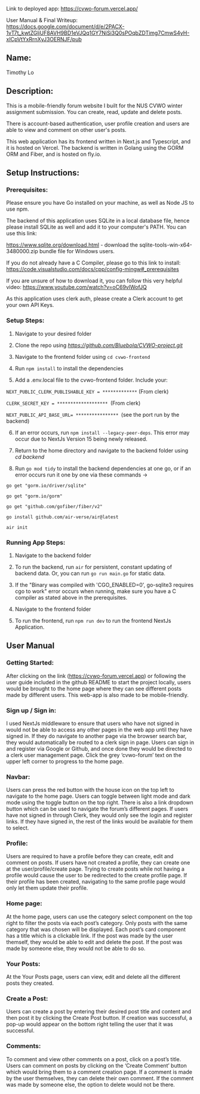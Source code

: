 Link to deployed app: https://cvwo-forum.vercel.app/


User Manual & Final Writeup: https://docs.google.com/document/d/e/2PACX-1vT7t_kwtZGljUF8AVH9BD1eVJQq1GY7NiSi3Q0sPOqbZDTimg7CmwS4yH-xICpVtYxRrnXyJ3OERNJF/pub


## **Name:** 
Timothy Lo



## **Description:**

This is a mobile-friendly forum website I built for the NUS CVWO winter assignment submission. You can create, read, update and delete posts. 

There is account-based authentication, user profile creation and users are able to view and comment on other user's posts. 

This web application has its frontend written in Next.js and Typescript, and it is hosted on Vercel. The backend is written in Golang using the GORM ORM and Fiber, and is hosted on fly.io. 



## **Setup Instructions:**

### Prerequisites:

Please ensure you have Go installed on your machine, as well as Node JS to use npm. 

The backend of this application uses SQLite in a local database file, hence please install SQLite as well and add it to your computer's PATH. You can use this link:

https://www.sqlite.org/download.html - download the sqlite-tools-win-x64-3480000.zip bundle file for Windows users.

If you do not already have a C Compiler, please go to this link to install: https://code.visualstudio.com/docs/cpp/config-mingw#_prerequisites

If you are unsure of how to download it, you can follow this very helpful video: https://www.youtube.com/watch?v=oC69vlWofJQ

As this application uses clerk auth, please create a Clerk account to get your own API Keys.



### Setup Steps:
1. Navigate to your desired folder
   
2. Clone the repo using _https://github.com/Bluebola/CVWO-project.git_
   
3. Navigate to the frontend folder using `cd cvwo-frontend`
   
4. Run `npm install` to install the dependencies
   
5. Add a .env.local file to the cvwo-frontend folder. Include your:
   
`NEXT_PUBLIC_CLERK_PUBLISHABLE_KEY = *************` (From clerk)

`CLERK_SECRET_KEY = ******************* `(From clerk)

`NEXT_PUBLIC_API_BASE_URL= **************** `(see the port run by the backend)

6. If an error occurs, run `npm install --legacy-peer-deps`. This error may occur due to NextJs Version 15 being newly released.
7. Return to the home directory and navigate to the backend folder using _cd backend_

9. Run `go mod tidy` to install the backend dependencies at one go, or if an error occurs run it one by one via these commands ->
    
`go get "gorm.io/driver/sqlite"`

`go get "gorm.io/gorm"`

`go get "github.com/gofiber/fiber/v2"`

`go install github.com/air-verse/air@latest`

`air init`



### Running App Steps:
1. Navigate to the backend folder

2. To run the backend, run `air` for persistent, constant updating of backend data. Or, you can run `go run main.go` for static data.
   
3. If the "Binary was compiled with 'CGO_ENABLED=0', go-sqlite3 requires cgo to work" error occurs when running, make sure you have a C compiler as stated above in the prerequisites.
   
4. Navigate to the frontend folder
   
5. To run the frontend, run `npm run dev` to run the frontend NextJs Application.



## User Manual


### Getting Started:


After clicking on the link (https://cvwo-forum.vercel.app) or following the user guide included in the github README to start the project locally, users would be brought to the home page where they can see different posts made by different users. This web-app is also made to be mobile-friendly.



### Sign up / Sign in:

I used NextJs middleware to ensure that users who have not signed in would not be able to access any other pages in the web app until they have signed in. If they do navigate to another page via the browser search bar, they would automatically be routed to a clerk sign in page. Users can sign in and register via Google or Github, and once done they would be directed to a clerk user management page.
Click the grey ‘cvwo-forum’ text on the upper left corner to progress to the home page.



### Navbar:

Users can press the red button with the house icon on the top left to navigate to the home page. Users can toggle between light mode and dark mode using the toggle button on the top right. There is also a link dropdown button which can be used to navigate the forum’s different pages. If users have not signed in through Clerk, they would only see the login and register links. If they have signed in, the rest of the links would be available for them to select.



### Profile:


Users are required to have a profile before they can create, edit and comment on posts. If users have not created a profile, they can create one at the user/profile/create page. Trying to create posts while not having a profile would cause the user to be redirected to the create profile page. If their profile has been created, navigating to the same profile page would only let them update their profile.



### Home page:


At the home page, users can use the category select component on the top right to filter the posts via each post’s category. Only posts with the same category that was chosen will be displayed. Each post’s card component has a title which is a clickable link. If the post was made by the user themself, they would be able to edit and delete the post. If the post was made by someone else, they would not be able to do so.



### Your Posts:


At the Your Posts page, users can view, edit and delete all the different posts they created.



### Create a Post:

Users can create a post by entering their desired post title and content and then post it by clicking the Create Post button. If creation was successful, a pop-up would appear on the bottom right telling the user that it was successful.



### Comments:


To comment and view other comments on a post, click on a post’s title. Users can comment on posts by clicking on the ‘Create Comment’ button which would bring them to a comment creation page. If a comment is made by the user themselves, they can delete their own comment. If the comment was made by someone else, the option to delete would not be there.







